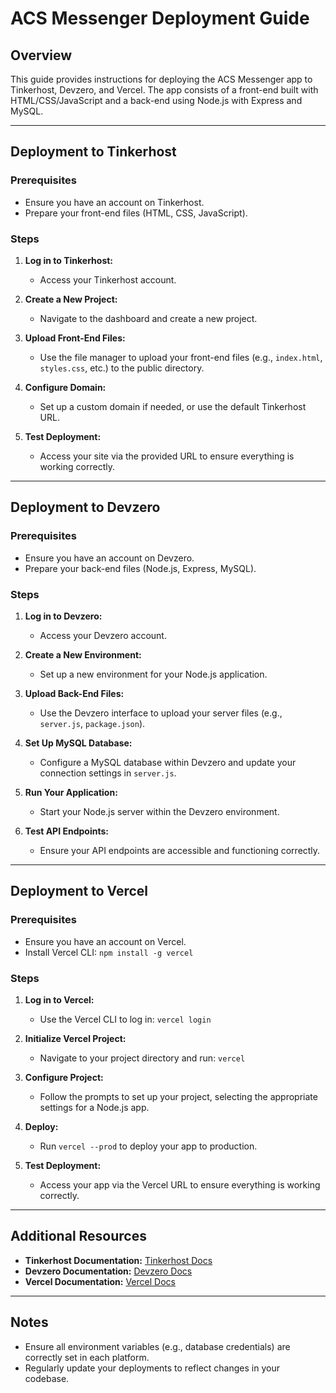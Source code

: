 # ACS Messenger Deployment Guide

## Overview

This guide provides instructions for deploying the ACS Messenger app to Tinkerhost, Devzero, and Vercel. The app consists of a front-end built with HTML/CSS/JavaScript and a back-end using Node.js with Express and MySQL.

---

## Deployment to Tinkerhost

### Prerequisites

- Ensure you have an account on Tinkerhost.
- Prepare your front-end files (HTML, CSS, JavaScript).

### Steps

1. **Log in to Tinkerhost:**
   - Access your Tinkerhost account.

2. **Create a New Project:**
   - Navigate to the dashboard and create a new project.

3. **Upload Front-End Files:**
   - Use the file manager to upload your front-end files (e.g., `index.html`, `styles.css`, etc.) to the public directory.

4. **Configure Domain:**
   - Set up a custom domain if needed, or use the default Tinkerhost URL.

5. **Test Deployment:**
   - Access your site via the provided URL to ensure everything is working correctly.

---

## Deployment to Devzero

### Prerequisites

- Ensure you have an account on Devzero.
- Prepare your back-end files (Node.js, Express, MySQL).

### Steps

1. **Log in to Devzero:**
   - Access your Devzero account.

2. **Create a New Environment:**
   - Set up a new environment for your Node.js application.

3. **Upload Back-End Files:**
   - Use the Devzero interface to upload your server files (e.g., `server.js`, `package.json`).

4. **Set Up MySQL Database:**
   - Configure a MySQL database within Devzero and update your connection settings in `server.js`.

5. **Run Your Application:**
   - Start your Node.js server within the Devzero environment.

6. **Test API Endpoints:**
   - Ensure your API endpoints are accessible and functioning correctly.

---

## Deployment to Vercel

### Prerequisites

- Ensure you have an account on Vercel.
- Install Vercel CLI: `npm install -g vercel`

### Steps

1. **Log in to Vercel:**
   - Use the Vercel CLI to log in: `vercel login`

2. **Initialize Vercel Project:**
   - Navigate to your project directory and run: `vercel`

3. **Configure Project:**
   - Follow the prompts to set up your project, selecting the appropriate settings for a Node.js app.

4. **Deploy:**
   - Run `vercel --prod` to deploy your app to production.

5. **Test Deployment:**
   - Access your app via the Vercel URL to ensure everything is working correctly.

---

## Additional Resources

- **Tinkerhost Documentation:** [Tinkerhost Docs](https://tinkerhost.net/)
- **Devzero Documentation:** [Devzero Docs](https://www.devzero.io/docs)
- **Vercel Documentation:** [Vercel Docs](https://vercel.com/docs)

---

## Notes

- Ensure all environment variables (e.g., database credentials) are correctly set in each platform.
- Regularly update your deployments to reflect changes in your codebase. 